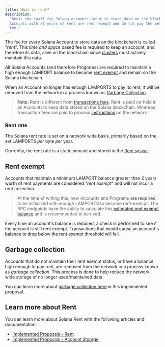```yaml
---
title: What is rent?
description:
  "Rent: the small fee Solana accounts incur to store data on the blockchain.
  Accounts with >2 years of rent are rent exempt and do not pay the periodic
  fee."
---
```


The fee for every Solana Account to store data on the blockchain is called
"_rent_". This _time and space_ based fee is required to keep an account, and
therefore its data, alive on the blockchain since
[clusters](../../cluster/overview.md) must actively maintain this data.

All Solana Accounts (and therefore Programs) are required to maintain a high
enough LAMPORT balance to become [rent exempt](#rent-exempt) and remain on the
Solana blockchain.

When an Account no longer has enough LAMPORTS to pay its rent, it will be
removed from the network in a process known as
[Garbage Collection](#garbage-collection).

> **Note:** Rent is different from
> [transactions fees](../../transaction_fees.md). Rent is paid (or held in an
> Account) to keep data stored on the Solana blockchain. Whereas transaction
> fees are paid to process
> [instructions](../developing/../programming-model/transactions.md#instructions)
> on the network.

### Rent rate

The Solana rent rate is set on a network wide basis, primarily based on the set
LAMPORTS _per_ byte _per_ year.

Currently, the rent rate is a static amount and stored in the
[Rent sysvar](../runtime-facilities/sysvars.md#rent).

## Rent exempt

Accounts that maintain a minimum LAMPORT balance greater than 2 years worth of
rent payments are considered "_rent exempt_" and will not incur a rent
collection.

> At the time of writing this, new Accounts and Programs **are required** to be
> initialized with enough LAMPORTS to become rent-exempt. The RPC endpoints have
> the ability to calculate this
> [estimated rent exempt balance](../../api/http#getminimumbalanceforrentexemption)
> and is recommended to be used.

Every time an account's balance is reduced, a check is performed to see if the
account is still rent exempt. Transactions that would cause an account's balance
to drop below the rent exempt threshold will fail.

## Garbage collection

Accounts that do not maintain their rent exempt status, or have a balance high
enough to pay rent, are removed from the network in a process known as _garbage
collection_. This process is done to help reduce the network wide storage of no
longer used/maintained data.

You can learn more about
[garbage collection here](../../implemented-proposals/persistent-account-storage.md#garbage-collection)
in this implemented proposal.

## Learn more about Rent

You can learn more about Solana Rent with the following articles and
documentation:

- [Implemented Proposals - Rent](../../implemented-proposals/rent.md)
- [Implemented Proposals - Account Storage](../../implemented-proposals/persistent-account-storage.md)
